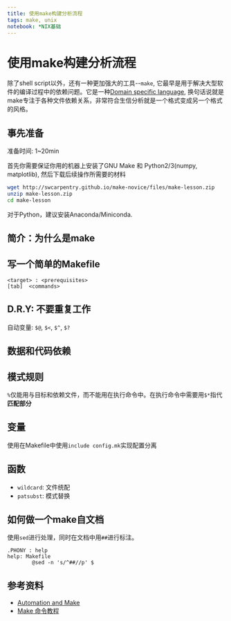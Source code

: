 ```yaml
---
title: 使用make构建分析流程
tags: make, unix
notebook: *NIX基础
---
```

# 使用make构建分析流程

除了shell script以外，还有一种更加强大的工具--`make`, 它最早是用于解决大型软件的编译过程中的依赖问题。它是一种[Domain specific language](https://en.wikipedia.org/wiki/Domain-specific_language), 换句话说就是make专注于各种文件依赖关系，非常符合生信分析就是一个格式变成另一个格式的风格。

## 事先准备

准备时间: 1~20min

首先你需要保证你用的机器上安装了GNU Make 和 Python2/3(numpy, matplotlib), 然后下载后续操作所需要的材料

```bash
wget http://swcarpentry.github.io/make-novice/files/make-lesson.zip
unzip make-lesson.zip
cd make-lesson
```

对于Python，建议安装Anaconda/Miniconda.

## 简介：为什么是make

## 写一个简单的Makefile

```Make
<target> : <prerequisites>
[tab]  <commands>
```

## D.R.Y: 不要重复工作

自动变量: `$@`, `$<`, `$^`, `$?`

## 数据和代码依赖

## 模式规则

`%`仅能用与目标和依赖文件，而不能用在执行命令中。在执行命令中需要用`$*`指代**匹配部分**

## 变量

使用在Makefile中使用`include config.mk`实现配置分离

## 函数

- `wildcard`: 文件统配
- `patsubst`: 模式替换

## 如何做一个make自文档

使用`sed`进行处理，同时在文档中用`##`进行标注。

```make
.PHONY : help
help: Makefile
        @sed -n 's/^##//p' $
```

## 参考资料

- [Automation and Make](http://swcarpentry.github.io/make-novice/)
- [Make 命令教程](http://www.ruanyifeng.com/blog/2015/02/make.html)